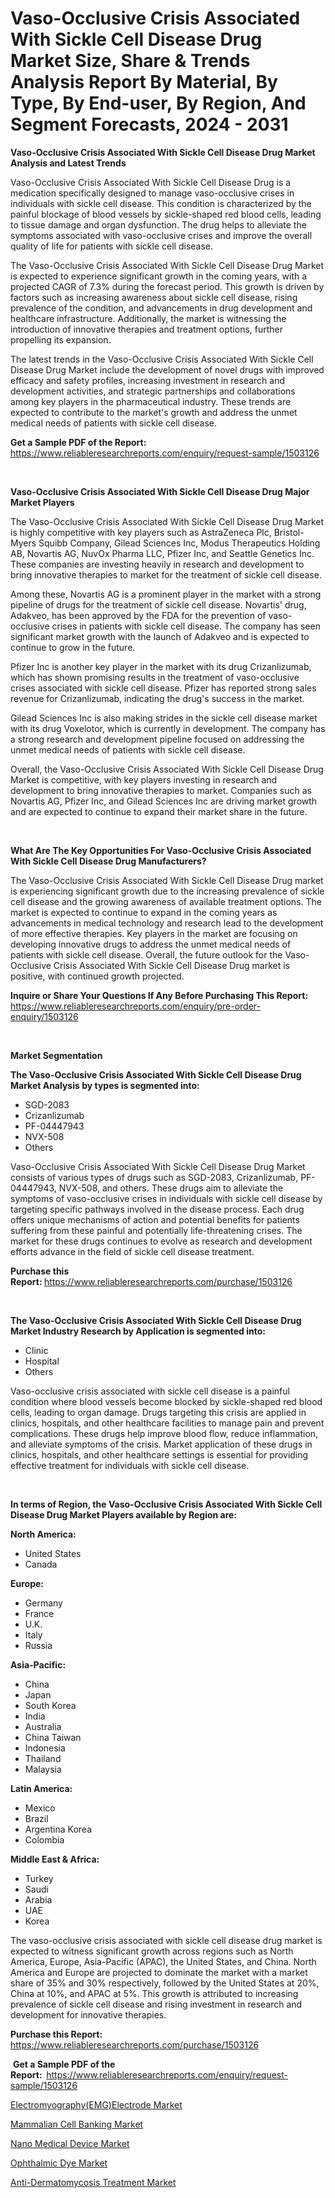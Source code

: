 <p><h1>Vaso-Occlusive Crisis Associated With Sickle Cell Disease Drug Market Size, Share & Trends Analysis Report By Material, By Type, By End-user, By Region, And Segment Forecasts, 2024 - 2031</h1></p><p><strong>Vaso-Occlusive Crisis Associated With Sickle Cell Disease Drug Market Analysis and Latest Trends</strong></p>
<p><p>Vaso-Occlusive Crisis Associated With Sickle Cell Disease Drug is a medication specifically designed to manage vaso-occlusive crises in individuals with sickle cell disease. This condition is characterized by the painful blockage of blood vessels by sickle-shaped red blood cells, leading to tissue damage and organ dysfunction. The drug helps to alleviate the symptoms associated with vaso-occlusive crises and improve the overall quality of life for patients with sickle cell disease.</p><p>The Vaso-Occlusive Crisis Associated With Sickle Cell Disease Drug Market is expected to experience significant growth in the coming years, with a projected CAGR of 7.3% during the forecast period. This growth is driven by factors such as increasing awareness about sickle cell disease, rising prevalence of the condition, and advancements in drug development and healthcare infrastructure. Additionally, the market is witnessing the introduction of innovative therapies and treatment options, further propelling its expansion.</p><p>The latest trends in the Vaso-Occlusive Crisis Associated With Sickle Cell Disease Drug Market include the development of novel drugs with improved efficacy and safety profiles, increasing investment in research and development activities, and strategic partnerships and collaborations among key players in the pharmaceutical industry. These trends are expected to contribute to the market's growth and address the unmet medical needs of patients with sickle cell disease.</p></p>
<p><strong>Get a Sample PDF of the Report:&nbsp;</strong> <a href="https://www.reliableresearchreports.com/enquiry/request-sample/1503126">https://www.reliableresearchreports.com/enquiry/request-sample/1503126</a></p>
<p>&nbsp;</p>
<p><strong>Vaso-Occlusive Crisis Associated With Sickle Cell Disease Drug Major Market Players</strong></p>
<p><p>The Vaso-Occlusive Crisis Associated With Sickle Cell Disease Drug Market is highly competitive with key players such as AstraZeneca Plc, Bristol-Myers Squibb Company, Gilead Sciences Inc, Modus Therapeutics Holding AB, Novartis AG, NuvOx Pharma LLC, Pfizer Inc, and Seattle Genetics Inc. These companies are investing heavily in research and development to bring innovative therapies to market for the treatment of sickle cell disease.</p><p>Among these, Novartis AG is a prominent player in the market with a strong pipeline of drugs for the treatment of sickle cell disease. Novartis' drug, Adakveo, has been approved by the FDA for the prevention of vaso-occlusive crises in patients with sickle cell disease. The company has seen significant market growth with the launch of Adakveo and is expected to continue to grow in the future.</p><p>Pfizer Inc is another key player in the market with its drug Crizanlizumab, which has shown promising results in the treatment of vaso-occlusive crises associated with sickle cell disease. Pfizer has reported strong sales revenue for Crizanlizumab, indicating the drug's success in the market.</p><p>Gilead Sciences Inc is also making strides in the sickle cell disease market with its drug Voxelotor, which is currently in development. The company has a strong research and development pipeline focused on addressing the unmet medical needs of patients with sickle cell disease.</p><p>Overall, the Vaso-Occlusive Crisis Associated With Sickle Cell Disease Drug Market is competitive, with key players investing in research and development to bring innovative therapies to market. Companies such as Novartis AG, Pfizer Inc, and Gilead Sciences Inc are driving market growth and are expected to continue to expand their market share in the future.</p></p>
<p>&nbsp;</p>
<p><strong>What Are The Key Opportunities For Vaso-Occlusive Crisis Associated With Sickle Cell Disease Drug Manufacturers?</strong></p>
<p><p>The Vaso-Occlusive Crisis Associated With Sickle Cell Disease Drug market is experiencing significant growth due to the increasing prevalence of sickle cell disease and the growing awareness of available treatment options. The market is expected to continue to expand in the coming years as advancements in medical technology and research lead to the development of more effective therapies. Key players in the market are focusing on developing innovative drugs to address the unmet medical needs of patients with sickle cell disease. Overall, the future outlook for the Vaso-Occlusive Crisis Associated With Sickle Cell Disease Drug market is positive, with continued growth projected.</p></p>
<p><strong>Inquire or Share Your Questions If Any Before Purchasing This Report:</strong> <a href="https://www.reliableresearchreports.com/enquiry/pre-order-enquiry/1503126">https://www.reliableresearchreports.com/enquiry/pre-order-enquiry/1503126</a></p>
<p>&nbsp;</p>
<p><strong>Market Segmentation</strong></p>
<p><strong>The Vaso-Occlusive Crisis Associated With Sickle Cell Disease Drug Market Analysis by types is segmented into:</strong></p>
<p><ul><li>SGD-2083</li><li>Crizanlizumab</li><li>PF-04447943</li><li>NVX-508</li><li>Others</li></ul></p>
<p><p>Vaso-Occlusive Crisis Associated With Sickle Cell Disease Drug Market consists of various types of drugs such as SGD-2083, Crizanlizumab, PF-04447943, NVX-508, and others. These drugs aim to alleviate the symptoms of vaso-occlusive crises in individuals with sickle cell disease by targeting specific pathways involved in the disease process. Each drug offers unique mechanisms of action and potential benefits for patients suffering from these painful and potentially life-threatening crises. The market for these drugs continues to evolve as research and development efforts advance in the field of sickle cell disease treatment.</p></p>
<p><strong>Purchase this Report:&nbsp;</strong><a href="https://www.reliableresearchreports.com/purchase/1503126">https://www.reliableresearchreports.com/purchase/1503126</a></p>
<p>&nbsp;</p>
<p><strong>The Vaso-Occlusive Crisis Associated With Sickle Cell Disease Drug Market Industry Research by Application is segmented into:</strong></p>
<p><ul><li>Clinic</li><li>Hospital</li><li>Others</li></ul></p>
<p><p>Vaso-occlusive crisis associated with sickle cell disease is a painful condition where blood vessels become blocked by sickle-shaped red blood cells, leading to organ damage. Drugs targeting this crisis are applied in clinics, hospitals, and other healthcare facilities to manage pain and prevent complications. These drugs help improve blood flow, reduce inflammation, and alleviate symptoms of the crisis. Market application of these drugs in clinics, hospitals, and other healthcare settings is essential for providing effective treatment for individuals with sickle cell disease.</p></p>
<p>&nbsp;</p>
<p><strong>In terms of Region, the Vaso-Occlusive Crisis Associated With Sickle Cell Disease Drug Market Players available by Region are:</strong></p>
<p>
    <p> <strong> North America: </strong>
        <ul>
            <li>United States</li>
            <li>Canada</li>
        </ul>
        </p> 
    <p> <strong> Europe: </strong>
        <ul>
            <li>Germany</li>
            <li>France</li>
            <li>U.K.</li>
            <li>Italy</li>
            <li>Russia</li>
        </ul>
        </p> 
    <p> <strong> Asia-Pacific: </strong>
        <ul>
            <li>China</li>
            <li>Japan</li>
            <li>South Korea</li>
            <li>India</li>
            <li>Australia</li>
            <li>China Taiwan</li>
            <li>Indonesia</li>
            <li>Thailand</li>
            <li>Malaysia</li>
        </ul>
        </p> 
    <p> <strong> Latin America: </strong>
        <ul>
            <li>Mexico</li>
            <li>Brazil</li>
            <li>Argentina Korea</li>
            <li>Colombia</li>
        </ul>
        </p> 
    <p> <strong> Middle East & Africa: </strong>
        <ul>
            <li>Turkey</li>
            <li>Saudi</li>
            <li>Arabia</li>
            <li>UAE</li>
            <li>Korea</li>
        </ul>
    </p>
    </p>
<p><p>The vaso-occlusive crisis associated with sickle cell disease drug market is expected to witness significant growth across regions such as North America, Europe, Asia-Pacific (APAC), the United States, and China. North America and Europe are projected to dominate the market with a market share of 35% and 30% respectively, followed by the United States at 20%, China at 10%, and APAC at 5%. This growth is attributed to increasing prevalence of sickle cell disease and rising investment in research and development for innovative therapies.</p></p>
<p><strong>Purchase this Report: </strong><a href="https://www.reliableresearchreports.com/purchase/1503126">https://www.reliableresearchreports.com/purchase/1503126</a></p>
<p>&nbsp;<strong>Get a Sample PDF of the Report:&nbsp;&nbsp;</strong><a href="https://www.reliableresearchreports.com/enquiry/request-sample/1503126">https://www.reliableresearchreports.com/enquiry/request-sample/1503126</a></p>
<p><strong></strong></p>
<p><p><a href="https://medium.com/@irwinzieme/electromyography-emg-electrode-market-size-cagr-trends-2024-2030-f40fc62a30d0">Electromyography(EMG)Electrode Market</a></p><p><a href="https://medium.com/@irwinzieme/mammalian-cell-banking-market-insight-market-trends-growth-forecasted-from-2024-to-2031-33a37d014de2">Mammalian Cell Banking Market</a></p><p><a href="https://medium.com/@irwinzieme/nano-medical-device-market-share-evolution-and-market-growth-trends-2024-2031-d97020246e72">Nano Medical Device Market</a></p><p><a href="https://medium.com/@irwinzieme/ophthalmic-dye-market-size-cagr-trends-2024-2030-12d650490760">Ophthalmic Dye Market</a></p><p><a href="https://medium.com/@irwinzieme/anti-dermatomycosis-treatment-market-insight-market-trends-growth-forecasted-from-2024-to-2031-4332a96f1616">Anti-Dermatomycosis Treatment Market</a></p></p>